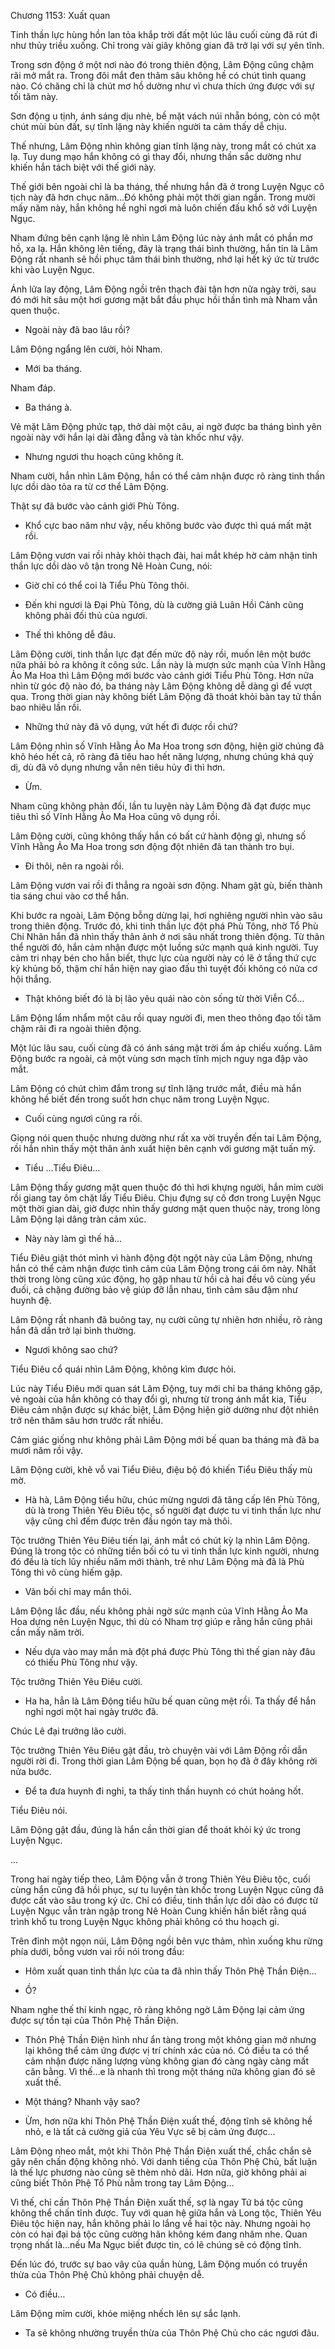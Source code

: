 




Chương 1153: Xuất quan


Tinh thần lực hùng hồn lan tỏa khắp trời đất một lúc lâu cuối cùng đã rút đi như thủy triều xuống. Chỉ trong vài giây không gian đã trở lại với sự yên tĩnh.

Trong sơn động ở một nơi nào đó trong thiên động, Lâm Động cũng chậm rãi mở mắt ra. Trong đôi mắt đen thâm sâu không hề có chút tinh quang nào. Có chăng chỉ là chút mơ hồ dường như vì chưa thích ứng được với sự tối tăm này.

Sơn động u tịnh, ánh sáng dịu nhè, bề mặt vách núi nhẵn bóng, còn có một chút mùi bùn đất, sự tĩnh lặng này khiến người ta cảm thấy dễ chịu.

Thế nhưng, Lâm Động nhìn không gian tĩnh lặng này, trong mắt có chút xa lạ. Tuy dung mạo hắn không có gì thay đổi, nhưng thần sắc dường như khiến hắn tách biệt với thế giới này.

Thế giới bên ngoài chỉ là ba tháng, thế nhưng hắn đã ở trong Luyện Ngục cô tịch này đã hơn chục năm…Đó không phải một thời gian ngắn. Trong mười mấy năm này, hắn không hề nghỉ ngơi mà luôn chiến đấu khổ sở với Luyện Ngục.

Nham đứng bên cạnh lặng lẽ nhìn Lâm Động lúc này ánh mắt có phần mơ hồ, xa lạ. Hắn không lên tiếng, đây là trạng thái bình thường, hắn tin là Lâm Động rất nhanh sẽ hồi phục tâm thái bình thường, nhớ lại hết ký ức từ trước khi vào Luyện Ngục.

Ánh lửa lay động, Lâm Động ngồi trên thạch đài tận hơn nửa ngày trời, sau đó mới hít sâu một hơi gương mặt bắt đầu phục hồi thần tình mà Nham vẫn quen thuộc.

- Ngoài này đã bao lâu rồi?

Lâm Động ngẩng lên cười, hỏi Nham.

- Mới ba tháng.

Nham đáp.

- Ba tháng à.

Vẻ mặt Lâm Động phức tạp, thở dài một câu, ai ngờ được ba tháng bình yên ngoài này với hắn lại dài đằng đẵng và tàn khốc như vậy.

- Nhưng ngươi thu hoạch cũng không ít.

Nham cười, hắn nhìn Lâm Động, hắn có thể cảm nhận được rõ ràng tinh thần lực dồi dào tỏa ra từ cơ thể Lâm Động.

Thật sự đã bước vào cảnh giới Phù Tông.

- Khổ cực bao năm như vậy, nếu không bước vào được thì quá mất mặt rồi.

Lâm Động vươn vai rồi nhảy khỏi thạch đài, hai mắt khép hờ cảm nhận tinh thần lực dồi dào vô tận trong Nê Hoàn Cung, nói:

- Giờ chỉ có thể coi là Tiểu Phù Tông thôi.

- Đến khi ngươi là Đại Phù Tông, dù là cường giả Luân Hồi Cảnh cũng không phải đối thủ của ngươi.

- Thế thì không dễ đâu.

Lâm Động cười, tinh thần lực đạt đến mức độ này rồi, muốn lên một bước nữa phải bỏ ra không ít công sức. Lần này là mượn sức mạnh của Vĩnh Hằng Ảo Ma Hoa thì Lâm Động mới bước vào cảnh giới Tiểu Phù Tông. Hơn nữa nhìn từ góc độ nào đó, ba tháng này Lâm Động không dễ dàng gì để vượt qua. Trong thời gian này không biết Lâm Động đã thoát khỏi bàn tay tử thần bao nhiêu lần rồi.

- Những thứ này đã vô dụng, vứt hết đi được rồi chứ?

Lâm Động nhìn số Vĩnh Hằng Ảo Ma Hoa trong sơn động, hiện giờ chúng đã khô héo hết cả, rõ ràng đã tiêu hao hết năng lượng, nhưng chúng khá quỷ dị, dù đã vô dụng nhưng vẫn nên tiêu hủy đi thì hơn.

- Ừm.

Nham cũng không phản đối, lần tu luyện này Lâm Động đã đạt được mục tiêu thì số Vĩnh Hằng Ảo Ma Hoa cũng vô dụng rồi.

Lâm Động cười, cũng không thấy hắn có bất cứ hành động gì, nhưng số Vĩnh Hằng Ảo Ma Hoa trong sơn động đột nhiên đã tan thành tro bụi.

- Đi thôi, nên ra ngoài rồi.

Lâm Động vươn vai rồi đi thẳng ra ngoài sơn động. Nham gật gù, biến thành tia sáng chui vào cơ thể hắn.

Khi bước ra ngoài, Lâm Động bỗng dừng lại, hơi nghiêng người nhìn vào sâu trong thiên động. Trước đó, khi tinh thần lực đột phá Phù Tông, nhờ Tổ Phù Chi Nhãn hắn đã nhìn thấy thân ảnh ở nơi sâu nhất trong thiên động. Từ thân thể người đó, hắn cảm nhận được một luồng sức mạnh quá kinh người. Tuy cảm tri nhạy bén cho hắn biết, thực lực của người này có lẽ ở tầng thứ cực kỳ khủng bố, thậm chí hắn hiện nay giao đấu thì tuyệt đối không có nửa cơ hội thắng.

- Thật không biết đó là bị lão yêu quái nào còn sống từ thời Viễn Cổ…

Lâm Động lẩm nhẩm một câu rồi quay người đi, men theo thông đạo tối tăm chậm rãi đi ra ngoài thiên động.

Một lúc lâu sau, cuối cùng đã có ánh sáng mặt trời ấm áp chiếu xuống. Lâm Động bước ra ngoài, cả một vùng sơn mạch tĩnh mịch nguy nga đập vào mắt.

Lâm Động có chút chìm đắm trong sự tĩnh lặng trước mắt, điều mà hắn không hề biết đến trong suốt hơn chục năm trong Luyện Ngục.

- Cuối cùng ngươi cũng ra rồi.

Giọng nói quen thuộc nhưng dường như rất xa vời truyền đến tai Lâm Động, rồi hắn nhìn thấy một thân ảnh xuất hiện bên cạnh với gương mặt tuấn mỹ.

- Tiểu …Tiểu Điêu…

Lâm Động thấy gương mặt quen thuộc đó thì hơi khựng người, hắn mỉm cười rồi giang tay ôm chặt lấy Tiểu Điêu. Chịu đựng sự cô đơn trong Luyện Ngục một thời gian dài, giờ được nhìn thấy gương mặt quen thuộc này, trong lòng Lâm Động lại dâng tràn cảm xúc.

- Này này làm gì thế hả…

Tiểu Điêu giật thót mình vì hành động đột ngột này của Lâm Động, nhưng hắn có thể cảm nhận được tình cảm của Lâm Động trong cái ôm này. Nhất thời trong lòng cũng xúc động, họ gặp nhau từ hồi cả hai đều vô cùng yếu đuối, cả chặng đường bảo vệ giúp đỡ lẫn nhau, tình cảm sâu đậm như huynh đệ.

Lâm Động rất nhanh đã buông tay, nụ cười cũng tự nhiên hơn nhiều, rõ ràng hắn đã dần trở lại bình thường.

- Ngươi không sao chứ?

Tiểu Điêu cổ quái nhìn Lâm Động, không kìm được hỏi.

Lúc này Tiểu Điêu mới quan sát Lâm Động, tuy mới chỉ ba tháng không gặp, vẻ ngoài của hắn không có thay đổi gì, nhưng từ trong ánh mắt kia, Tiểu Điêu cảm nhận được sự khác biệt, Lâm Động hiện giờ dường như đột nhiên trở nên thâm sâu hơn trước rất nhiều.

Cảm giác giống như không phải Lâm Động mới bế quan ba tháng mà đã ba mươi năm rồi vậy.

Lâm Động cười, khẽ vỗ vai Tiểu Điêu, điệu bộ đó khiến Tiểu Điêu thấy mù mờ.

- Hà hà, Lâm Động tiểu hữu, chúc mừng ngươi đã tăng cấp lên Phù Tông, dù là trong Thiên Yêu Điêu tộc, số người đạt được tu vi tinh thần lực như vậy cũng chỉ đếm được trên đầu ngón tay mà thôi.

Tộc trưởng Thiên Yêu Điêu tiến lại, ánh mắt có chút kỳ lạ nhìn Lâm Động. Đúng là trong tộc có những tiền bối có tu vi tinh thần lực kinh người, nhưng đó đều là tích lũy nhiều năm mới thành, trẻ như Lâm Động mà đã là Phù Tông thì vô cùng hiếm gặp.

- Vãn bối chỉ may mắn thôi.

Lâm Động lắc đầu, nếu không phải ngờ sức mạnh của Vĩnh Hằng Ảo Ma Hoa dựng nên Luyện Ngục, thì dù có Nham trợ giúp e rằng hắn cũng phải cần mấy năm trời.

- Nếu dựa vào may mắn mà đột phá được Phù Tông thì thế gian này đâu có thiếu Phù Tông như vậy.

Tộc trưởng Thiên Yêu Điêu cười.

- Ha ha, hẳn là Lâm Động tiểu hữu bế quan cũng mệt rồi. Ta thấy để hắn nghỉ ngơi một hai ngày trước đã.

Chúc Lê đại trưởng lão cười.

Tộc trưởng Thiên Yêu Điêu gật đầu, trò chuyện vài với Lâm Động rồi dẫn người rời đi. Trong thời gian Lâm Động bế quan, bọn họ đã ở đây không rời nửa bước.

- Để ta đưa huynh đi nghỉ, ta thấy tinh thần huynh có chút hoảng hốt.

Tiểu Điêu nói.

Lâm Động gật đầu, đúng là hắn cần thời gian để thoát khỏi ký ức trong Luyện Ngục.

…

Trong hai ngày tiếp theo, Lâm Động vẫn ở trong Thiên Yêu Điêu tộc, cuối cùng hắn cũng đã hồi phục, sự tu luyện tàn khốc trong Luyện Ngục cũng đã được cất vào sâu trong ký ức. Chỉ có điều, tinh thần lực dồi dào có được từ Luyện Ngục vẫn tràn ngập trong Nê Hoàn Cung khiến hắn biết rằng quá trình khổ tu trong Luyện Ngục không phải không có thu hoạch gi.

Trên đỉnh một ngọn núi, Lâm Động ngồi bên vực thảm, nhìn xuống khu rừng phía dưới, bỗng vươn vai rồi nói trong đầu:

- Hôm xuất quan tinh thần lực của ta đã nhìn thấy Thôn Phệ Thần Điện…

- Ồ?

Nham nghe thế thí kinh ngạc, rõ ràng không ngờ Lâm Động lại cảm ứng được sự tồn tại của Thôn Phệ Thần Điện.

- Thôn Phệ Thần Điện hình như ẩn tàng trong một không gian mở nhưng lại không thể cảm ứng được vị trí chính xác của nó. Có điều ta có thể cảm nhận được năng lượng vùng không gian đó càng ngày càng mất cân bằng. Vì thế…e là nhanh thì trong một tháng nữa không gian đó sẽ xuất thế.

- Một tháng? Nhanh vậy sao?

- Ừm, hơn nữa khi Thôn Phệ Thần Điện xuất thế, động tĩnh sẽ không hề nhỏ, e là tất cả cường giả của Yêu Vực sẽ bị cảm ứng được…

Lâm Động nheo mắt, một khi Thôn Phệ Thần Điện xuất thế, chắc chắn sẽ gây nên chấn động không nhỏ. Với danh tiếng của Thôn Phệ Chủ, bất luận là thế lực phương nào cũng sẽ thèm nhỏ dãi. Hơn nữa, giờ không phải ai cũng biết Thôn Phệ Tổ Phù nằm trong tay Lâm Động…

Vì thế, chỉ cần Thôn Phệ Thần Điện xuất thế, sợ là ngay Tứ bá tộc cũng không thể chấn tĩnh được. Tuy với quan hệ giữa hắn và Long tộc, Thiên Yêu Điêu tộc hiện nay, hắn không phải lo lắng về hai tộc này. Nhưng ngoài họ còn có hai đại bá tộc cũng cường hãn không kém đang nhăm nhe. Quan trọng nhất là…nếu Ma Ngục biết được tin, có lẽ chúng sẽ có động tĩnh.

Đến lúc đó, trước sự bao vây của quần hùng, Lâm Động muốn có truyền thừa của Thôn Phệ Chủ không phải chuyện dễ.

- Có điều…

Lâm Động mỉm cười, khóe miệng nhếch lên sự sắc lạnh.

- Ta sẽ không nhường truyền thừa của Thôn Phệ Chủ cho các ngươi đâu.




